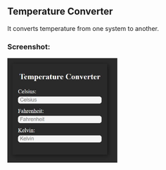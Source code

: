 ## Temperature Converter
It converts temperature from one system to another.

### Screenshot:
<img src="Screenshot\Capture.JPG" alt="Screenshot" width=250>